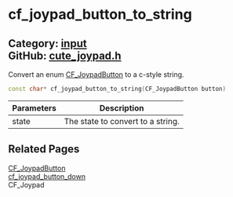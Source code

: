 [//]: # (This file is automatically generated by Cute Framework's docs parser.)
[//]: # (Do not edit this file by hand!)
[//]: # (See: https://github.com/RandyGaul/cute_framework/blob/master/samples/docs_parser.cpp)
[](../header.md ':include')

# cf_joypad_button_to_string

Category: [input](/api_reference?id=input)  
GitHub: [cute_joypad.h](https://github.com/RandyGaul/cute_framework/blob/master/include/cute_joypad.h)  
---

Convert an enum [CF_JoypadButton](/input/cf_joypadbutton.md) to a c-style string.

```cpp
const char* cf_joypad_button_to_string(CF_JoypadButton button)
```

Parameters | Description
--- | ---
state | The state to convert to a string.

## Related Pages

[CF_JoypadButton](/input/cf_joypadbutton.md)  
[cf_joypad_button_down](/input/cf_joypad_button_down.md)  
CF_Joypad  
